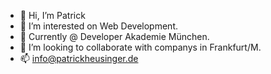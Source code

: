 - 👋 Hi, I’m Patrick
- 👀 I’m interested on Web Development.
- 🌱 Currently @ Developer Akademie München.
- 💞️ I’m looking to collaborate with companys in Frankfurt/M.
- 📫 info@patrickheusinger.de

<!---
patdoctype/patdoctype is a ✨ special ✨ repository because its `README.md` (this file) appears on your GitHub profile.
You can click the Preview link to take a look at your changes.
--->
